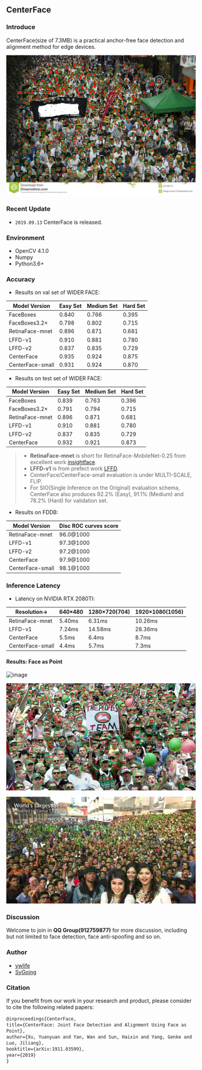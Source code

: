 ## CenterFace

### Introduce 

CenterFace(size of 7.3MB) is a practical anchor-free face detection and alignment method for edge devices.

 ![image](results/bl4.jpg)   

### Recent Update
- `2019.09.13` CenterFace is released.

### Environment

- OpenCV 4.1.0
- Numpy
- Python3.6+

### Accuracy

- Results on val set of WIDER FACE:

Model Version|Easy Set|Medium Set|Hard Set
------|--------|----------|--------
FaceBoxes|0.840 |0.766 |0.395
FaceBoxes3.2×|0.798|0.802|0.715
RetinaFace-mnet|0.896|0.871|0.681
LFFD-v1|0.910|0.881|0.780
LFFD-v2|0.837|0.835|0.729
CenterFace|0.935|0.924|0.875
CenterFace-small|0.931|0.924|0.870

- Results on test set of WIDER FACE:

Model Version|Easy Set|Medium Set|Hard Set
------|--------|----------|--------
FaceBoxes|0.839 |0.763 |0.396
FaceBoxes3.2×|0.791|0.794|0.715
RetinaFace-mnet|0.896|0.871|0.681
LFFD-v1|0.910|0.881|0.780
LFFD-v2|0.837|0.835|0.729
CenterFace|0.932|0.921|0.873

> - **RetinaFace-mnet** is short for RetinaFace-MobileNet-0.25 from excellent work [insightface](https://github.com/deepinsight/insightface).
> - **LFFD-v1** is from prefect work [LFFD](https://github.com/YonghaoHe/A-Light-and-Fast-Face-Detector-for-Edge-Devices).
> - CenterFace/CenterFace-small evaluation is under MULTI-SCALE, FLIP. 
> - For SIO(Single Inference on the Original) evaluation schema, CenterFace also produces 92.2% (Easy), 91.1% (Medium) and 78.2% (Hard) for validation set.

- Results on FDDB:

Model Version|Disc ROC curves score
------|--------
RetinaFace-mnet|96.0@1000
LFFD-v1|97.3@1000
LFFD-v2|97.2@1000
CenterFace|97.9@1000
CenterFace-small|98.1@1000

### Inference Latency

- Latency on NVIDIA RTX 2080TI:

Resolution->|640×480|1280×720(704)|1920×1080(1056)
------------|-------|--------|---------
RetinaFace-mnet|5.40ms|6.31ms|10.26ms
LFFD-v1|7.24ms|14.58ms|28.36ms
CenterFace|5.5ms|6.4ms|8.7ms
CenterFace-small|4.4ms|5.7ms|7.3ms

#### Results: Face as Point
   
 ![image](results/box_lm.jpg)  
 
 ![image](results/bl3.jpg)    
 
 ![image](results/bl1.jpg)    


### Discussion

  Welcome to join in **QQ Group(912759877)** for more discussion, including but not limited to face detection, face anti-spoofing and so on.

### Author
 - [ywlife](https://github.com/ywlife)
 - [SyGoing](https://github.com/SyGoing)

###  Citation
If you benefit from our work in your research and product, please consider to cite the following related papers:
```
@inproceedings{CenterFace,
title={CenterFace: Joint Face Detection and Alignment Using Face as Point},
author={Xu, Yuanyuan and Yan, Wan and Sun, Haixin and Yang, Genke and Luo, Jiliang},
booktitle={arXiv:1911.03599},
year={2019}
}
```
